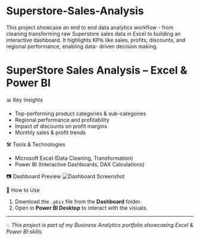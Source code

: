 # Superstore-Sales-Analysis
This project showcase an end to end data analytics workflow - from cleaning transforming raw Superstore sales data in Excel to building an interactive dashboard. It highlights KPIs like sales, profits, discounts, and regional performance, enabling data- driven decision making.
# SuperStore Sales Analysis – Excel & Power BI
📊 Key Insights
- Top-performing product categories & sub-categories
- Regional performance and profitability
- Impact of discounts on profit margins
- Monthly sales & profit trends

 🛠 Tools & Technologies
- Microsoft Excel (Data Cleaning, Transformation)
- Power BI (Interactive Dashboards, DAX Calculations)

 📷 Dashboard Preview
![Dashboard Screenshot](Images/dashboard_preview.png)

🚀 How to Use
1. Download the `.pbix` file from the **Dashboard** folder.
2. Open in **Power BI Desktop** to interact with the visuals.

---
💡 *This project is part of my Business Analytics portfolio showcasing Excel & Power BI skills.*
